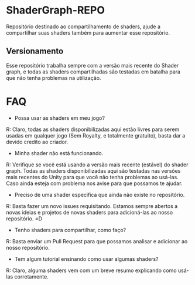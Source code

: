 # ShaderGraph-REPO

Repositório destinado ao compartilhamento de shaders, ajude a compartilhar suas shaders também para aumentar esse repositório.
## Versionamento
Esse repositório trabalha sempre com a versão mais recente do Shader graph, e todas as shaders compartilhadas são testadas em batalha para que não tenha problemas na utilização.

# FAQ

* Possa usar as shaders em meu jogo?

R: Claro, todas as shaders disponibilizadas aqui estão livres para serem usadas em qualquer jogo (Sem Royalty, e totalmente gratuito), basta dar a devido credito ao criador.

* Minha shader não está funcionando.

R: Verifique se você está usando a versão mais recente (estável) do shader graph. Todas as shaders disponibilizadas aqui são testadas nas versões mais recentes do Unity para que você não tenha problemas ao usá-las. Caso ainda esteja com problema nos avise para que possamos te ajudar.

* Preciso de uma shader especifica que ainda não existe no repositório.

R: Basta fazer um novo issues requisitando. Estamos sempre abertos a novas ideias e projetos de novas shaders para adicioná-las ao nosso repositório. =D

* Tenho shaders para compartilhar, como faço?

R: Basta enviar um Pull Request para que possamos analisar e adicionar ao nosso repositório.

* Tem algum tutorial ensinando como usar algumas shaders?

R: Claro, alguma shaders vem com um breve resumo explicando como usá-las corretamente.

